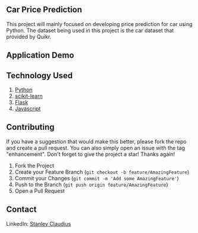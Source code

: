 ## Car Price Prediction
This project will mainly focused on developing price prediction for car using Python. The dataset being used in this project is the car dataset that provided by Quikr.

## Application Demo

## Technology Used
1. [Python](https://www.python.org/)
2. [scikit-learn](https://scikit-learn.org/stable/index.html)
3. [Flask](https://flask.palletsprojects.com/en/2.2.x/)
4. [Javascript](https://www.javascript.com/)

## Contributing
If you have a suggestion that would make this better, please fork the repo and create a pull request. You can also simply open an issue with the tag "enhancement".
Don't forget to give the project a star! Thanks again!

1. Fork the Project
2. Create your Feature Branch (`git checkout -b feature/AmazingFeature`)
3. Commit your Changes (`git commit -m 'Add some AmazingFeature'`)
4. Push to the Branch (`git push origin feature/AmazingFeature`)
5. Open a Pull Request

## Contact
LinkedIn: [Stanley Claudius](https://www.linkedin.com/in/stanley-claudius-4560b21b7)
